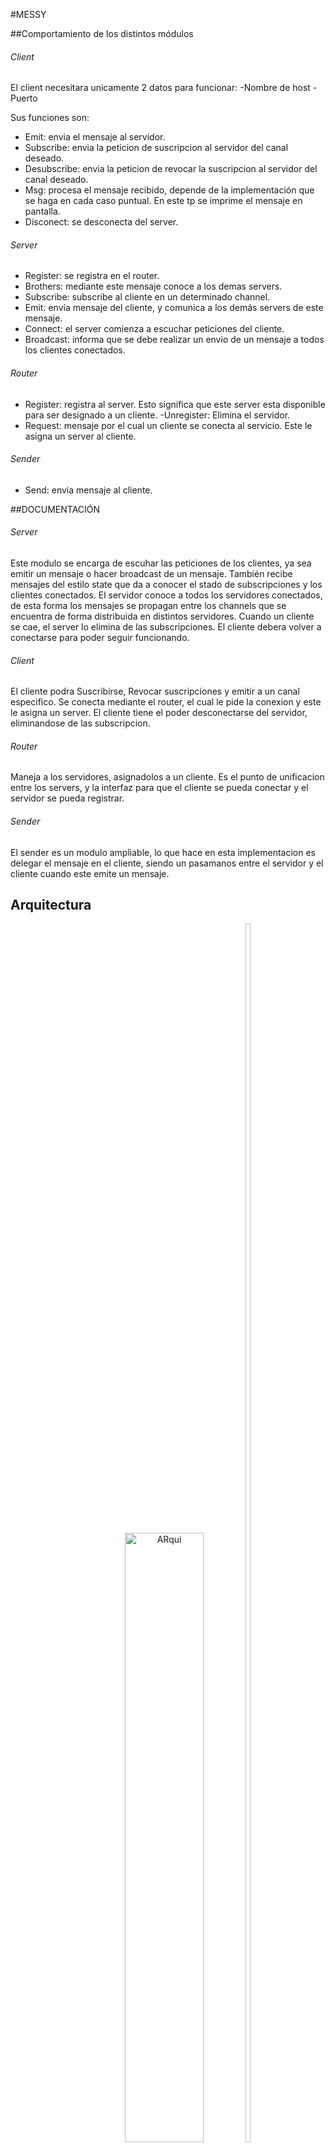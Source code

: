 
#MESSY

##Comportamiento de los distintos módulos

###### Client

El client necesitara unicamente 2 datos para funcionar:
-Nombre de host
-Puerto

Sus funciones son:

- Emit: envia el mensaje al servidor.
- Subscribe: envia la peticion de suscripcion al servidor del canal deseado.
- Desubscribe: envia la peticion de revocar la suscripcion al servidor 
del canal deseado.
- Msg: procesa el mensaje recibido, depende de la implementación que se haga en cada caso puntual. En este tp se imprime el mensaje en pantalla.
- Disconect: se desconecta del server.

###### Server

- Register: se registra en el router.
- Brothers: mediante este mensaje conoce a los demas servers.
- Subscribe: subscribe al cliente en un determinado channel.
- Emit: envía mensaje del cliente, y comunica a los demás servers de este mensaje.
- Connect: el server comienza a escuchar peticiones del cliente.
- Broadcast: informa que se debe realizar un envio de un mensaje a todos los clientes conectados.


###### Router

- Register: registra al server. Esto significa que este server esta disponible para ser designado a un cliente.
-Unregister: Elimina el servidor.
- Request: mensaje por el cual un cliente se conecta al servicio. Este le asigna un server al cliente.

###### Sender

- Send: envia mensaje al cliente.

##DOCUMENTACIÓN

###### Server

Este modulo se encarga de escuhar las peticiones de los clientes, ya sea emitir un mensaje o hacer broadcast de un mensaje. También recibe mensajes del estilo state que da a conocer el stado de subscripciones y los clientes conectados. El servidor conoce a todos los servidores conectados, de esta forma los mensajes se propagan entre los channels que se encuentra de forma distribuida en distintos servidores.
Cuando un cliente se cae, el server lo elimina de las subscripciones. El cliente debera volver a conectarse para poder seguir funcionando.

###### Client

El cliente podra Suscribirse, Revocar suscripciones y emitir a un canal especifico. Se conecta mediante el router, el cual le pide la conexion y este le asigna un server. El cliente tiene el poder desconectarse del servidor, eliminandose de las subscripcion.

###### Router

Maneja a los servidores, asignadolos a un cliente. Es el punto de unificacion entre los servers, y la interfaz para que el cliente se pueda conectar y el servidor se pueda registrar.

###### Sender

El sender es un modulo ampliable, lo que hace en esta implementacion es delegar el mensaje en el cliente, siendo un pasamanos entre el servidor y el cliente cuando este emite un mensaje.


## Arquitectura

<div align="center">
        <img width="50%" src="Flujo de proceso/Arquitectura.jpg" title="ARqui"</img>
        <img height="50%" width="8px">
</div>


## Comportamiento

<div align="center">
        <img width="50%" src="Flujo de proceso/Sistemas distribuidos.jpg" title="Diseño"</img>
        <img height="50%" width="8px">
</div>

<div align="center">
        <img width="50%" src="Flujo de proceso/pas2.jpg" title="Diseño2"</img>
        <img height="50%" width="8px">
</div>

<div align="center">
        <img width="50%" src="Flujo de proceso/pas3.jpg" title="Diseño3"</img>
        <img height="50%" width="8px">
</div>

#Como correrlo:

consola router
```erlang
erl -name router@ip -setcookie asd
R = router:start().
```
consola server
```erlang
erl -name server@ip -setcookie asd
S = server:start().
{router,'router@ip'} ! {register, S}.
```
consola cliente A
```erlang
erl -name clienteA@ip -setcookie asd
Cliente = client:start({router,'router@ip')).
Client ! {subscribe, "#"}.
```
consola cliente B
```erlang
erl -name clienteB@ip -setcookie asd
Cliente = client:start({router,'router@ip')).
Client ! {emit,"#","Mansae"}.
```

La consola del cliente A deberia imprimir:

```
(ClienteA@ip)>Mensaje recibido: Mansae
```



#Ejemplo con 2 servers y 3 clientes:

Router

```erlang
Marina:Code mrivero$ erl -name router@192.168.0.104 -setcookie secret
Erlang/OTP 18 [erts-7.1] [source] [64-bit] [smp:4:4] [async-threads:10] [hipe] [kernel-poll:false] [dtrace]

Eshell V7.1  (abort with ^G)
(router@192.168.0.104)8> R = spawn(router, start, []).
<0.75.0>
(router@192.168.0.104)9> 
(router@192.168.0.104)9> 
(router@192.168.0.104)9> 
register server with PID: <10085.42.0>
register server with PID: <10086.42.0>
(router@192.168.0.104)9> 
(router@192.168.0.104)9> 
(router@192.168.0.104)9> 
server requested from client: <10087.41.0>
Server to connect: <10086.42.0>
server requested from client: <10091.41.0>
Server to connect: <10085.42.0>
server requested from client: <10092.41.0>
Server to connect: <10085.42.0>
```

Server 1
```erlang
Marina:Code mrivero$ erl -name server@192.168.0.104 -setcookie secret
Erlang/OTP 18 [erts-7.1] [source] [64-bit] [smp:4:4] [async-threads:10] [hipe] [kernel-poll:false] [dtrace]

Eshell V7.1  (abort with ^G)
(server@192.168.0.104)1> S = server:start().          
<0.42.0>
(server@192.168.0.104)2> {router, 'router@192.168.0.104'} ! {register, S}.
{register,<0.42.0>}
Brother List: []         
Brother added: <7385.42.0>
Client subscripted: <7387.41.0>
Client subscripted: <7388.41.0>
Emit recibed from another server 
Emitiendo                
Emitiendo                
Emit recibed from another server 
Emitiendo                
Emit recibed from another server 
```

Server 2
```erlang
Marina:Code mrivero$ erl -name server2@192.168.0.104 -setcookie secret
Erlang/OTP 18 [erts-7.1] [source] [64-bit] [smp:4:4] [async-threads:10] [hipe] [kernel-poll:false] [dtrace]

Eshell V7.1  (abort with ^G)
(server2@192.168.0.104)1> SS = server:start().
<0.42.0>
(server2@192.168.0.104)2> {router, 'router@192.168.0.104'} ! {register, SS}.
{register,<0.42.0>}
Brother List: [<7387.42.0>]
Client subscripted: <7388.41.0>
Emitiendo                 
Emit recibed from another server 
Client subscripted: <7388.41.0>
Emit recibed from another server 
Emitiendo                 
Emit recibed from another server 
Emitiendo      
```

Cliente 1
```erlang
Marina:Code mrivero$ erl -name client@192.168.0.104 -setcookie secret
Erlang/OTP 18 [erts-7.1] [source] [64-bit] [smp:4:4] [async-threads:10] [hipe] [kernel-poll:false] [dtrace]

Eshell V7.1  (abort with ^G)
(client@192.168.0.104)1> Soraya = client:start({router, 'router@192.168.0.104'}).
Conectando a Router {router,'router@192.168.0.104'}
<0.41.0>
(client@192.168.0.104)2> Soraya ! {subscribe, "Nandito"}.                        
{subscribe,"Nandito"}
(client@192.168.0.104)3> Soraya ! {emit, "Nandito", "Te dije que no te metieras con el, pero lo hiciste! MAldita lisiada del demonio!"}.
{emit,"Nandito",
      "Te dije que no te metieras con el, pero lo hiciste! MAldita lisiada del demonio!"}
Mensaje recibido: "Soraya nooo"
(client@192.168.0.104)4> Soraya ! {subscribe, "LaLocaSoraya"}.                                                                          
{subscribe,"LaLocaSoraya"}
Mensaje recibido: "No te metas con mi niña!"                  
(client@192.168.0.104)5> Soraya ! {emit, "LaLocaSoraya", "Sal de aqui vieja zorra"}.                                                    
{emit,"LaLocaSoraya","Sal de aqui vieja zorra"}
Mensaje recibido: "Nooo noooo"
(client@192.168.0.104)6> Soraya ! {emit, "Nandito", "Escuincla babosaaa"}.          
{emit,"Nandito","Escuincla babosaaa"}
```

Cliente 2
```erlang
Marina:Code mrivero$ erl -name clientdos@192.168.0.104 -setcookie secret
Erlang/OTP 18 [erts-7.1] [source] [64-bit] [smp:4:4] [async-threads:10] [hipe] [kernel-poll:false] [dtrace]

Eshell V7.1  (abort with ^G)
(clientdos@192.168.0.104)1> Alicia = client:start({router, 'router@192.168.0.104'}). 
Conectando a Router {router,'router@192.168.0.104'}
<0.41.0>
(clientdos@192.168.0.104)2> Alicia ! {subscribe, "Nandito"}.
{subscribe,"Nandito"}
Mensaje recibido: "Te dije que no te metieras con el, pero lo hiciste! MAldita lisiada del demonio!"
(clientdos@192.168.0.104)3> Alicia ! {emit, "Nandito", "Soraya nooo"}.
{emit,"Nandito","Soraya nooo"}
(clientdos@192.168.0.104)4> Alicia ! {emit, "Nandito", "Nooo noooo"}. 
{emit,"Nandito","Nooo noooo"}
Mensaje recibido: "Escuincla babosaaa"
```

Cliente 3
```erlang
Marina:Code mrivero$ erl -name clienttres@192.168.0.104 -setcookie secret
Erlang/OTP 18 [erts-7.1] [source] [64-bit] [smp:4:4] [async-threads:10] [hipe] [kernel-poll:false] [dtrace]

Eshell V7.1  (abort with ^G)
(clienttres@192.168.0.104)1> LaViejaZorra = client:start({router, 'router@192.168.0.104'}).
Conectando a Router {router,'router@192.168.0.104'}
<0.41.0>
(clienttres@192.168.0.104)2> LaViejaZorra ! {subscribe, "LaLocaSoraya"}.
{subscribe,"LaLocaSoraya"}
(clienttres@192.168.0.104)3> LaViejaZorra ! {emit, "LaLocaSoraya", "No te metas con mi niña!"}.
{emit,"LaLocaSoraya","No te metas con mi niña!"}
Mensaje recibido: "Sal de aqui vieja zorra"
```




# Sobre MQTT

### What is MQTT?
MQTT stands for MQ Telemetry Transport. It is a publish/subscribe, extremely simple and lightweight messaging protocol, designed for constrained devices and low-bandwidth, high-latency or unreliable networks. The design principles are to minimise network bandwidth and device resource requirements whilst also attempting to ensure reliability and some degree of assurance of delivery. These principles also turn out to make the protocol ideal of the emerging “machine-to-machine” (M2M) or “Internet of Things” world of connected devices, and for mobile applications where bandwidth and battery power are at a premium.
### Who invented MQTT?
MQTT was invented by Dr Andy Stanford-Clark of IBM, and Arlen Nipper of Arcom (now Eurotech), in 1999.
### Where is MQTT in use?
MQTT has been widely implemented across a variety of industries since 1999. A few of the more interesting examples are listed on the Projects page.
### Is MQTT a standard?
As of March 2013, MQTT is in the process of undergoing standardisation at OASIS.
The protocol specification has been openly published with a royalty-free license for many years, and companies such as Eurotech (formerly known as Arcom) have implemented the protocol in their products.
In November 2011 IBM and Eurotech announced their joint participation in the Eclipse M2M Industry Working Group and donation of MQTT code to the proposed Eclipse Paho project.
### How does MQTT relate to SCADA protocol and MQIsdp?
The “SCADA protocol” and the “MQ Integrator SCADA Device Protocol” (MQIsdp) are both old names for what is now known as the MQ Telemetry Transport (MQTT). The protocol has also been known as “WebSphere MQTT” (WMQTT), though that name is also no longer used.
### What is WebSphere MQ Telemetry?
This is a product from IBM which implements the MQTT protocol in a very scalable manner and which interoperates directly with the WebSphere MQ family of products.
There are other implementations of MQTT listed on the Software page.
Are there standard ports for MQTT to use?
Yes. TCP/IP port 1883 is reserved with IANA for use with MQTT. TCP/IP port 8883 is also registered, for using MQTT over SSL.
### Does MQTT support security?
You can pass a user name and password with an MQTT packet in V3.1 of the protocol. Encryption across the network can be handled with SSL, independently of the MQTT protocol itself (it is worth noting that SSL is not the lightest of protocols, and does add significant network overhead). Additional security can be added by an application encrypting data that it sends and receives, but this is not something built-in to the protocol, in order to keep it simple and lightweight.
### Where can I find out more?
The specification and other documentation are available via the Documentation page.
Ask questions via one of the methods on the Community page.
Try code via one of the projects on the Software page.
Follow us on Twitter @mqttorg.